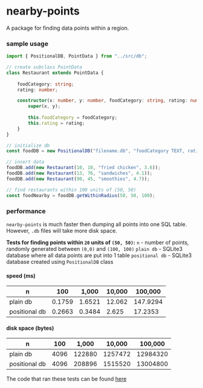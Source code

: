 # nearby-points
A package for finding data points within a region.

### sample usage
```ts
import { PositionalDB, PointData } from "../src/db";

// create subclass PointData 
class Restaurant extends PointData {
    
    foodCategory: string;
    rating: number;

    constructor(x: number, y: number, foodCategory: string, rating: number) {
        super(x, y);
        
        this.foodCategory = foodCategory;
        this.rating = rating;
    }
}

// initialize db
const foodDB = new PositionalDB("filename.db", "foodCategory TEXT, rating REAL");

// insert data
foodDB.add(new Restaurant(10, 10, "fried chicken", 3.6));
foodDB.add(new Restaurant(13, 76, "sandwiches", 4.1));
foodDB.add(new Restaurant(90, 45, "smoothies", 4.7));

// find restaurants within 100 units of (50, 50)
const foodNearby = foodDB.getWithinRadius(50, 50, 100);
```

### performance
`nearby-points` is much faster then dumping all points into one SQL table.
However, `.db` files will take more disk space.

**Tests for finding points within `20` units of `(50, 50)`:**
`n` - number of points, randomly generated between `(0,0)` and `(100, 100)`
`plain db` - SQLite3 database where all data points are put into 1 table
`positional db` - SQLite3 database created using `PositionalDB` class
#### speed (ms)
| n            | 100    | 1,000  | 10,000 | 100,000  |
| ------------ | ------ | ------ | ------ | -------- |
|plain db      | 0.1759 | 1.6521 | 12.062 | 147.9294 |
|positional db | 0.2663 | 0.3484 | 2.625  | 17.2353  |

#### disk space (bytes)
| n            | 100  | 1,000  | 10,000  | 100,000  |
| ------------ | ---- | ------ | ------- | -------- |
|plain db      | 4096 | 122880 | 1257472 | 12984320 |
|positional db | 4096 | 208896 | 1515520 | 13004800 |

The code that ran these tests can be found [here](samples\tests.ts)